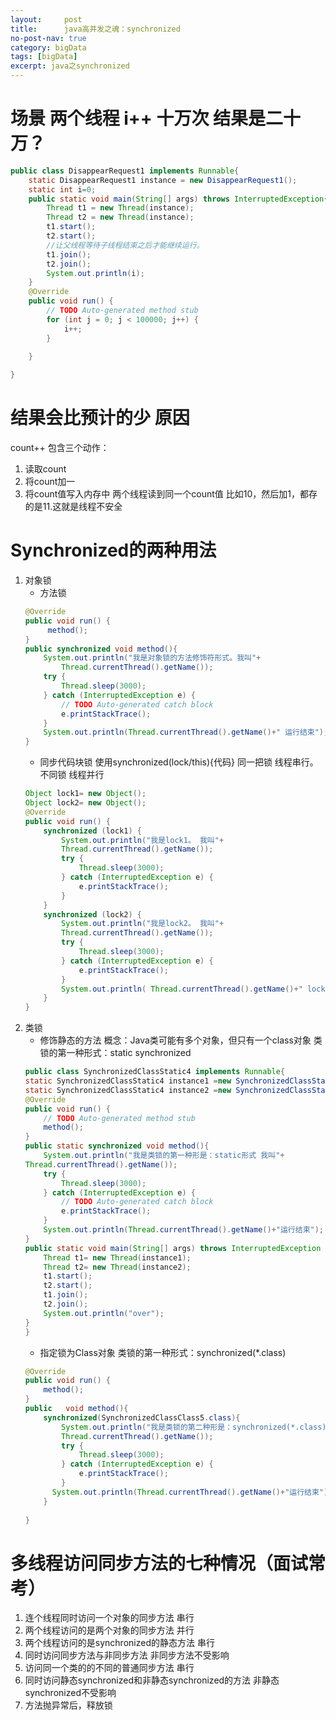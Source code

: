 ```yaml
---
layout:     post
title:      java高并发之魂：synchronized
no-post-nav: true
category: bigData
tags: [bigData]
excerpt: java之synchronized
---
```

# 场景 两个线程 i++ 十万次 结果是二十万？
```java
public class DisappearRequest1 implements Runnable{
	static DisappearRequest1 instance = new DisappearRequest1();
	static int i=0;
	public static void main(String[] args) throws InterruptedException{
		Thread t1 = new Thread(instance);
		Thread t2 = new Thread(instance);
		t1.start();
		t2.start();
		//让父线程等待子线程结束之后才能继续运行。
		t1.join();
		t2.join();
		System.out.println(i);
	}
	@Override
	public void run() {
		// TODO Auto-generated method stub
		for (int j = 0; j < 100000; j++) {
			i++;
		}
		
	}

}
```
# 结果会比预计的少 原因
count++ 包含三个动作：
1. 读取count
2. 将count加一
3. 将count值写入内存中
两个线程读到同一个count值 比如10，然后加1，都存的是11.这就是线程不安全

# Synchronized的两种用法
1. 对象锁
	* 方法锁
	```java
	@Override
	public void run() {
		 method();
	}
	public synchronized void method(){
		System.out.println("我是对象锁的方法修饰符形式。我叫"+
			Thread.currentThread().getName());
		try {
			Thread.sleep(3000);
		} catch (InterruptedException e) {
			// TODO Auto-generated catch block
			e.printStackTrace();
		}
		System.out.println(Thread.currentThread().getName()+" 运行结束");
	}
	```
	* 同步代码块锁
	使用synchronized(lock/this){代码} 同一把锁 线程串行。不同锁 线程并行
	```java
	Object lock1= new Object();
	Object lock2= new Object();
	@Override
	public void run() {
		synchronized (lock1) {
			System.out.println("我是lock1。 我叫"+
			Thread.currentThread().getName());
			try {
				Thread.sleep(3000);
			} catch (InterruptedException e) {
				e.printStackTrace();
			}		
		}
		synchronized (lock2) {
			System.out.println("我是lock2。 我叫"+
			Thread.currentThread().getName());
			try {
				Thread.sleep(3000);
			} catch (InterruptedException e) {
				e.printStackTrace();
			}
			System.out.println(	Thread.currentThread().getName()+" lock2运行结束");
		}
	}
	```
2. 类锁
	* 修饰静态的方法
	概念：Java类可能有多个对象，但只有一个class对象
	类锁的第一种形式：static synchronized 
	```java
	public class SynchronizedClassStatic4 implements Runnable{
	static SynchronizedClassStatic4 instance1 =new SynchronizedClassStatic4();
	static SynchronizedClassStatic4 instance2 =new SynchronizedClassStatic4();
	@Override
	public void run() {
		// TODO Auto-generated method stub
		method();
	}
	public static synchronized void method(){
		System.out.println("我是类锁的第一种形是：static形式 我叫"+
	Thread.currentThread().getName());
		try {
			Thread.sleep(3000);
		} catch (InterruptedException e) {
			// TODO Auto-generated catch block
			e.printStackTrace();
		}
		System.out.println(Thread.currentThread().getName()+"运行结束");
	}
	public static void main(String[] args) throws InterruptedException {
		Thread t1= new Thread(instance1);
		Thread t2= new Thread(instance2);
		t1.start();
		t2.start();
		t1.join();
		t2.join();
		System.out.println("over");
	}
	}
	```
	* 指定锁为Class对象
	类锁的第一种形式：synchronized(*.class)
	```java
	@Override
	public void run() {
		method();
	}
	public   void method(){
		synchronized(SynchronizedClassClass5.class){
			System.out.println("我是类锁的第二种形是：synchronized(*.class)形式 我叫"+
			Thread.currentThread().getName());
			try {
				Thread.sleep(3000);
			} catch (InterruptedException e) {
				e.printStackTrace();
			}
		  System.out.println(Thread.currentThread().getName()+"运行结束");
		}
		
	}
	```
# 多线程访问同步方法的七种情况（面试常考）
1. 连个线程同时访问一个对象的同步方法
串行
2. 两个线程访问的是两个对象的同步方法
并行
3. 两个线程访问的是synchronized的静态方法
串行
4. 同时访问同步方法与非同步方法
非同步方法不受影响
5. 访问同一个类的的不同的普通同步方法
串行
6. 同时访问静态synchronized和非静态synchronized的方法
非静态synchronized不受影响
7. 方法抛异常后，释放锁






